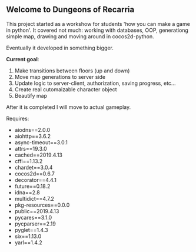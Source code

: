 ## Welcome to Dungeons of Recarria

This project started as a workshow for students 'how you can make a game in python'.
It covered not much: working with databases, OOP, generationg simple map, drawing and moving around in cocos2d-python.

Eventually it developed in something bigger.

**Current goal**:
 1. Make transitions between floors (up and down)
 2. Move map generations to server side
 3. Update logic to server-client, authorization, saving progress, etc...
 4. Create real cutomaizable character object
 5. Beautify map


After it is completed I will move to actual gameplay.

Requires:
 - aiodns==2.0.0
 - aiohttp==3.6.2
 - async-timeout==3.0.1
 - attrs==19.3.0
 - cached==2019.4.13
 - cffi==1.13.2
 - chardet==3.0.4
 - cocos2d==0.6.7
 - decorator==4.4.1
 - future==0.18.2
 - idna==2.8
 - multidict==4.7.2
 - pkg-resources==0.0.0
 - public==2019.4.13
 - pycares==3.1.0
 - pycparser==2.19
 - pyglet==1.4.3
 - six==1.13.0
 - yarl==1.4.2
